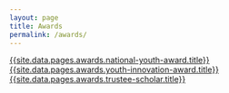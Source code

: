 ```yaml
---
layout: page
title: Awards
permalink: /awards/
---
```


[{{site.data.pages.awards.national-youth-award.title}}]({{site.data.pages.awards.national-youth-award.url}})  
[{{site.data.pages.awards.youth-innovation-award.title}}]({{site.data.pages.awards.youth-innovation-award.url}})  
[{{site.data.pages.awards.trustee-scholar.title}}]({{site.data.pages.awards.trustee-scholar.url}})
